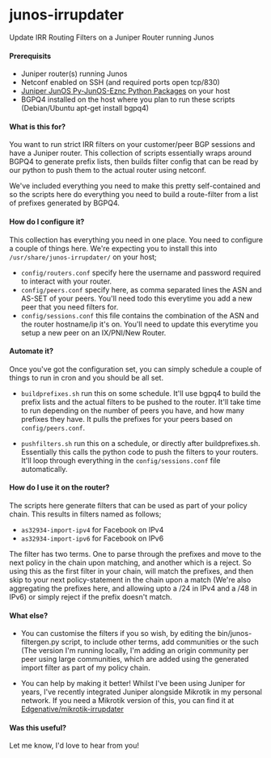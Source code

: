 
# junos-irrupdater

Update IRR Routing Filters on a Juniper Router running Junos

#### Prerequisits

- Juniper router(s) running Junos
- Netconf enabled on SSH (and required ports open tcp/830)
- [Juniper JunOS Py-JunOS-Eznc Python Packages](https://github.com/Juniper/py-junos-eznc) on your host
- BGPQ4 installed on the host where you plan to run these scripts (Debian/Ubuntu apt-get install bgpq4)

#### What is this for?

You want to run strict IRR filters on your customer/peer BGP sessions and have a Juniper router.  This collection of scripts essentially wraps around BGPQ4 to generate prefix lists, then builds filter config that can be read by our python to push them to the actual router using netconf.

We've included everything you need to make this pretty self-contained and so the scripts here do everything you need to build a route-filter from a list of prefixes generated by BGPQ4.

#### How do I configure it?

This collection has everything you need in one place.  You need to configure a couple of things here.  We're expecting you to install this into ```/usr/share/junos-irrupdater/``` on your host;

- ```config/routers.conf``` specify here the username and password required to interact with your router.
- ```config/peers.conf``` specify here, as comma separated lines the ASN and AS-SET of your peers.  You'll need todo this everytime you add a new peer that you need filters for.
- ```config/sessions.conf``` this file contains the combination of the ASN and the router hostname/ip it's on.  You'll need to update this everytime you setup a new peer on an IX/PNI/New Router.


#### Automate it?

Once you've got the configuration set, you can simply schedule a couple of things to run in cron and you should be all set.

- ```buildprefixes.sh``` run this on some schedule.  It'll use bgpq4 to build the prefix lists and the actual filters to be pushed to the router.  It'll take time to run depending on the number of peers you have, and how many prefixes they have.  It pulls the prefixes for your peers based on ```config/peers.conf```.

- ```pushfilters.sh``` run this on a schedule, or directly after buildprefixes.sh.  Essentially this calls the python code to push the filters to your routers.  It'll loop through everything in the ```config/sessions.conf``` file automatically.

#### How do I use it on the router?

The scripts here generate filters that can be used as part of your policy chain.  This results in filters named as follows;

- ```as32934-import-ipv4``` for Facebook on IPv4
- ```as32934-import-ipv6``` for Facebook on IPv6

The filter has two terms.  One to parse through the prefixes and move to the next policy in the chain upon matching, and another which is a reject.  So using this as the first filter in your chain, will match the prefixes, and then skip to your next policy-statement in the chain upon a match (We're also aggregating the prefixes here, and allowing upto a /24 in IPv4 and a /48 in IPv6) or simply reject if the prefix doesn't match.


#### What else?

- You can customise the filters if you so wish, by editing the bin/junos-filtergen.py script, to include other terms, add communities or the such (The version I'm running locally, I'm adding an origin community per peer using large communities, which are added using the generated import filter as part of my policy chain.

- You can help by making it better!  Whilst I've been using Juniper for years, I've recently integrated Juniper alongside Mikrotik in my personal network.  If you need a Mikrotik version of this, you can find it at [Edgenative/mikrotik-irrupdater](https://github.com/edgenative/mikrotik-irrupdater)

#### Was this useful?

Let me know, I'd love to hear from you!

